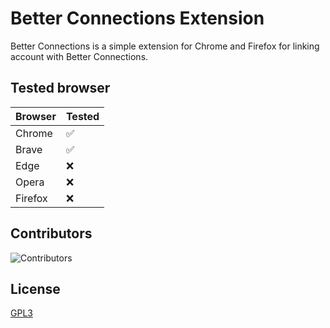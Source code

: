 # Better Connections Extension
Better Connections is a simple extension for Chrome and Firefox for linking account with Better Connections.

## Tested browser
| Browser | Tested |
|---------|--------|
| Chrome  | ✅      |
| Brave   | ✅      |
| Edge    | ❌      |
| Opera   | ❌      |
| Firefox | ❌      |

## Contributors
![Contributors](https://contrib.rocks/image?repo=oriionn/better-connections-extensions)

## License
[GPL3](https://github.com/oriionn/better-connections-extensions/blob/main/LICENSE)